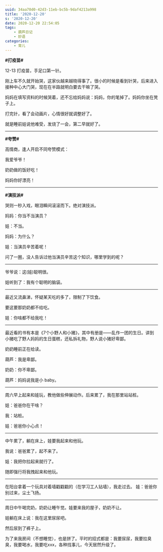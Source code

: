 ```yaml
---
uuid: 34aa70d0-42d3-11eb-bc5b-9daf4213a998
title: '2020-12-20'
s: '2020-12-20'
date: 2020-12-20 22:54:05
tags:
	- 葫芦日记
	- 妙语
categories:
	- 育儿
---
```




**\#打疫苗\#**

12-13 打疫苗，手足口第一针。

刚上车不久就开始哭，这家伙越来越晓得事了。很小的时候是看到针哭，后来进入接种中心大门哭，现在在半路就明白要去干嘛了哭。

妈妈在填写资料的时候哭着，还不忘给妈妈说：妈妈，你的笔掉了。妈妈你坐在凳子上。

打完针，看了会动画片，心情很好就调整好了。

就是睡前娃说他难受，发烧了一会，第二早就好了。

---



**\#夸赞\#**

高情商，逢人开启不同夸赞模式：

我爱爷爷！

奶奶做的饭好吃！

妈妈你好漂亮！

---

<!-- more -->



**\#演技派\#**

哭则一秒入戏，眼泪瞬间滚滚而下。绝对演技派。

妈妈：你当不当演员？

娃：不当。

妈妈：为什么？

娃：当演员辛苦着呢！

问了一圈，没人告诉过他当演员辛苦这个知识，哪里学到的呢？

---



爷爷说：这(娃)聪明很。

娃听到了：我有个聪明的脑袋。

---



最近又流鼻涕，怀疑某天吃的多了，限制了下饮食。

要这要那奶奶都不给吃。

娃：你啥都不给我吃！

---



最近看的书有本是《7个小野人和小猪》，其中有册是——乱作一团的生日。讲到小猪吃了野人妈妈的生日蛋糕，还私拆礼物，野人说小猪好卑鄙。

奶奶睡前正在给读。

葫芦：我是卑鄙。

奶奶：你不卑鄙。

葫芦：妈妈说我是小 baby。

---



周六早上起来和娃玩，教他做些伸展动作。后来累了，我在那里站站桩。

娃：爸爸你在干啥？

我：站桩。

娃：爸爸你小心点！

---



中午累了，躺在床上，娃要我起来和他玩。

我说：爸爸累了，起不来了。

娃：我把你拉起来就行了。

随即强行将我拽起来和他玩。

---



在阳台拿着一个玩具对着墙戳戳戳的（在学习工人钻墙），我走过去。
娃：爸爸你别过来，尘土飞扬。

---



周日中午喝完奶，奶奶让睡午觉。娃要来我的屋子，奶奶不让。

娃躺在床上说：我在这里尿尿吧。

然后尿到了裤子上。

为了来我房间（不想睡觉），也是拼了。平时的招式都是：我要尿尿，我要拉臭臭，我要喝水，我要吃xxx，各种找事儿，今天居然升级了。

